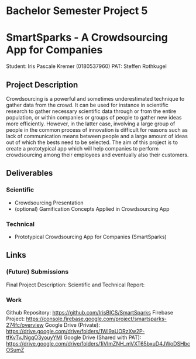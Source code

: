 # Bachelor Semester Project 5
# SmartSparks - A Crowdsourcing App for Companies

Student: Iris Pascale Kremer (0180537960)
PAT: Steffen Rothkugel

## Project Description

Crowdsourcing is a powerful and sometimes underestimated technique to gather data from the crowd. It can be used for instance in scientific research to gather necessary scientific data through or from the entire population, or within companies or groups of people to gather new ideas more efficiently. However, in the latter case, involving a large group of people in the common process of innovation is difficult for reasons such as lack of communication means between people and a large amount of ideas out of which the bests need to be selected. The aim of this project is to create a prototypical app which will help companies to perform crowdsourcing among their employees and eventually also their customers.

## Deliverables

### Scientific

* Crowdsourcing Presentation
* (optional) Gamification Concepts Applied in Crowdsourcing App

### Technical

* Prototypical Crowdsourcing App for Companies (SmartSparks)

## Links

### (Future) Submissions

Final Project Description: 
Scientific and Technical Report: 

### Work

Github Repository: <https://github.com/IrisBICS/SmartSparks>
Firebase Project: <https://console.firebase.google.com/project/smartsparks-274fc/overview>
Google Drive (Private): <https://drive.google.com/drive/folders/1Wl9aUORzXw2P-tfKvTvJNgqO3youyYMI>
Google Drive (Shared with PAT): <https://drive.google.com/drive/folders/1iVImZNH_mVXT65bxuD4JWoDSHbcOSumZ>
